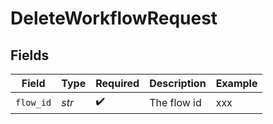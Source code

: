 # DeleteWorkflowRequest


## Fields

| Field              | Type               | Required           | Description        | Example            |
| ------------------ | ------------------ | ------------------ | ------------------ | ------------------ |
| `flow_id`          | *str*              | :heavy_check_mark: | The flow id        | xxx                |